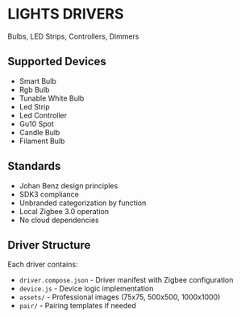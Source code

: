 # LIGHTS DRIVERS

Bulbs, LED Strips, Controllers, Dimmers

## Supported Devices
- Smart Bulb
- Rgb Bulb
- Tunable White Bulb
- Led Strip
- Led Controller
- Gu10 Spot
- Candle Bulb
- Filament Bulb

## Standards
- Johan Benz design principles
- SDK3 compliance
- Unbranded categorization by function
- Local Zigbee 3.0 operation
- No cloud dependencies

## Driver Structure
Each driver contains:
- `driver.compose.json` - Driver manifest with Zigbee configuration
- `device.js` - Device logic implementation  
- `assets/` - Professional images (75x75, 500x500, 1000x1000)
- `pair/` - Pairing templates if needed
